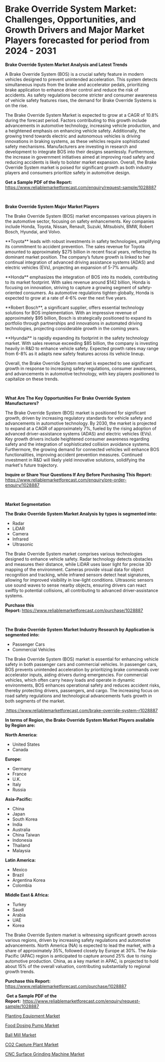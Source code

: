 <p><h1>Brake Override System Market: Challenges, Opportunities, and Growth Drivers and Major Market Players forecasted for period from 2024 - 2031</h1></p><p><strong>Brake Override System Market Analysis and Latest Trends</strong></p>
<p><p>A Brake Override System (BOS) is a crucial safety feature in modern vehicles designed to prevent unintended acceleration. This system detects simultaneous inputs from the brake and accelerator pedals, prioritizing brake application to enhance driver control and reduce the risk of accidents. As safety regulations become stricter and consumer awareness of vehicle safety features rises, the demand for Brake Override Systems is on the rise.</p><p>The Brake Override System Market is expected to grow at a CAGR of 10.8% during the forecast period. Factors contributing to this growth include advancements in automotive technology, increasing vehicle production, and a heightened emphasis on enhancing vehicle safety. Additionally, the growing trend towards electric and autonomous vehicles is driving innovations in braking systems, as these vehicles require sophisticated safety mechanisms. Manufacturers are investing in research and development to integrate BOS into their designs seamlessly. Furthermore, the increase in government initiatives aimed at improving road safety and reducing accidents is likely to bolster market expansion. Overall, the Brake Override System market is poised for significant growth as both industry players and consumers prioritize safety in automotive design.</p></p>
<p><strong>Get a Sample PDF of the Report:&nbsp;</strong> <a href="https://www.reliablemarketforecast.com/enquiry/request-sample/1028887?utm_campaign=1600&utm_medium=2&utm_source=Github&utm_content=ia&utm_term=18102024&utm_id=brake-override-system">https://www.reliablemarketforecast.com/enquiry/request-sample/1028887</a></p>
<p>&nbsp;</p>
<p><strong>Brake Override System Major Market Players</strong></p>
<p><p>The Brake Override System (BOS) market encompasses various players in the automotive sector, focusing on safety enhancements. Key companies include Honda, Toyota, Nissan, Renault, Suzuki, Mitsubishi, BMW, Robert Bosch, Hyundai, and Volvo.</p><p>**Toyota** leads with robust investments in safety technologies, amplifying its commitment to accident prevention. The sales revenue for Toyota amounted to approximately $275 billion in recent fiscal years, reflecting its dominant market position. The company’s future growth is linked to her continual integration of advanced driving assistance systems (ADAS) and electric vehicles (EVs), projecting an expansion of 5-7% annually.</p><p>**Honda** emphasizes the integration of BOS into its models, contributing to its market footprint. With sales revenue around $142 billion, Honda is focusing on innovation, striving to capture a growing segment of safety-oriented consumers. As automotive regulations tighten globally, Honda is expected to grow at a rate of 4-6% over the next five years.</p><p>**Robert Bosch**, a significant supplier, offers essential technology solutions for BOS implementation. With an impressive revenue of approximately $95 billion, Bosch is strategically positioned to expand its portfolio through partnerships and innovations in automated driving technologies, projecting considerable growth in the coming years.</p><p>**Hyundai** is rapidly expanding its footprint in the safety technology market. With sales revenue exceeding $85 billion, the company is investing heavily in R&D to enhance vehicle safety. Expected growth rates may range from 6-8% as it adapts new safety features across its vehicle lineup.</p><p>Overall, the Brake Override System market is expected to see significant growth in response to increasing safety regulations, consumer awareness, and advancements in automotive technology, with key players positioned to capitalize on these trends.</p></p>
<p>&nbsp;</p>
<p><strong>What Are The Key Opportunities For Brake Override System Manufacturers?</strong></p>
<p><p>The Brake Override System (BOS) market is positioned for significant growth, driven by increasing regulatory standards for vehicle safety and advancements in automotive technology. By 2030, the market is projected to expand at a CAGR of approximately 7%, fueled by the rising adoption of advanced driver-assistance systems (ADAS) and electric vehicles (EVs). Key growth drivers include heightened consumer awareness regarding safety and the integration of sophisticated collision avoidance systems. Furthermore, the growing demand for connected vehicles will enhance BOS functionalities, improving accident prevention measures. Continued investment in R&D will likely yield innovative solutions, solidifying the market's future trajectory.</p></p>
<p><strong>Inquire or Share Your Questions If Any Before Purchasing This Report:</strong> <a href="https://www.reliablemarketforecast.com/enquiry/pre-order-enquiry/1028887?utm_campaign=1600&utm_medium=2&utm_source=Github&utm_content=ia&utm_term=18102024&utm_id=brake-override-system">https://www.reliablemarketforecast.com/enquiry/pre-order-enquiry/1028887</a></p>
<p>&nbsp;</p>
<p><strong>Market Segmentation</strong></p>
<p><strong>The Brake Override System Market Analysis by types is segmented into:</strong></p>
<p><ul><li>Radar</li><li>LiDAR</li><li>Camera</li><li>Infrared</li><li>Ultrasonic</li></ul></p>
<p><p>The Brake Override System market comprises various technologies designed to enhance vehicle safety. Radar technology detects obstacles and measures their distance, while LiDAR uses laser light for precise 3D mapping of the environment. Cameras provide visual data for object recognition and tracking, while infrared sensors detect heat signatures, allowing for improved visibility in low-light conditions. Ultrasonic sensors use sound waves to sense nearby objects, ensuring drivers can react swiftly to potential collisions, all contributing to advanced driver-assistance systems.</p></p>
<p><strong>Purchase this Report:&nbsp;</strong><a href="https://www.reliablemarketforecast.com/purchase/1028887?utm_campaign=1600&utm_medium=2&utm_source=Github&utm_content=ia&utm_term=18102024&utm_id=brake-override-system">https://www.reliablemarketforecast.com/purchase/1028887</a></p>
<p>&nbsp;</p>
<p><strong>The Brake Override System Market Industry Research by Application is segmented into:</strong></p>
<p><ul><li>Passenger Cars</li><li>Commercial Vehicles</li></ul></p>
<p><p>The Brake Override System (BOS) market is essential for enhancing vehicle safety in both passenger cars and commercial vehicles. In passenger cars, BOS prevents unintended acceleration by prioritizing brake commands over accelerator inputs, aiding drivers during emergencies. For commercial vehicles, which often carry heavy loads and operate in dynamic environments, BOS enhances operational safety and reduces accident risks, thereby protecting drivers, passengers, and cargo. The increasing focus on road safety regulations and technological advancements fuels growth in both segments of the market.</p></p>
<p><a href="https://www.reliablemarketforecast.com/brake-override-system-r1028887?utm_campaign=1600&utm_medium=2&utm_source=Github&utm_content=ia&utm_term=18102024&utm_id=brake-override-system">&nbsp;https://www.reliablemarketforecast.com/brake-override-system-r1028887</a></p>
<p><strong>In terms of Region, the Brake Override System Market Players available by Region are:</strong></p>
<p>
    <p> <strong> North America: </strong>
        <ul>
            <li>United States</li>
            <li>Canada</li>
        </ul>
        </p> 
    <p> <strong> Europe: </strong>
        <ul>
            <li>Germany</li>
            <li>France</li>
            <li>U.K.</li>
            <li>Italy</li>
            <li>Russia</li>
        </ul>
        </p> 
    <p> <strong> Asia-Pacific: </strong>
        <ul>
            <li>China</li>
            <li>Japan</li>
            <li>South Korea</li>
            <li>India</li>
            <li>Australia</li>
            <li>China Taiwan</li>
            <li>Indonesia</li>
            <li>Thailand</li>
            <li>Malaysia</li>
        </ul>
        </p> 
    <p> <strong> Latin America: </strong>
        <ul>
            <li>Mexico</li>
            <li>Brazil</li>
            <li>Argentina Korea</li>
            <li>Colombia</li>
        </ul>
        </p> 
    <p> <strong> Middle East & Africa: </strong>
        <ul>
            <li>Turkey</li>
            <li>Saudi</li>
            <li>Arabia</li>
            <li>UAE</li>
            <li>Korea</li>
        </ul>
    </p>
    </p>
<p><p>The Brake Override System market is witnessing significant growth across various regions, driven by increasing safety regulations and automotive advancements. North America (NA) is expected to lead the market, with a share of approximately 35%, followed closely by Europe at 30%. The Asia-Pacific (APAC) region is anticipated to capture around 25% due to rising automotive production. China, as a key market in APAC, is projected to hold about 15% of the overall valuation, contributing substantially to regional growth trends.</p></p>
<p><strong>Purchase this Report: </strong><a href="https://www.reliablemarketforecast.com/purchase/1028887?utm_campaign=1600&utm_medium=2&utm_source=Github&utm_content=ia&utm_term=18102024&utm_id=brake-override-system">https://www.reliablemarketforecast.com/purchase/1028887</a></p>
<p>&nbsp;<strong>Get a Sample PDF of the Report:&nbsp;&nbsp;</strong><a href="https://www.reliablemarketforecast.com/enquiry/request-sample/1028887?utm_campaign=1600&utm_medium=2&utm_source=Github&utm_content=ia&utm_term=18102024&utm_id=brake-override-system">https://www.reliablemarketforecast.com/enquiry/request-sample/1028887</a></p>
<p><strong></strong></p>
<p><p><a href="https://issuu.com/reportprime-2/docs/planting-equipment-market-size-2030_286a6f83adc65a?utm_campaign=1600&utm_medium=2&utm_source=Github&utm_content=ia&utm_term=18102024&utm_id=brake-override-system">Planting Equipment Market</a></p><p><a href="https://www.linkedin.com/pulse/evaluating-global-food-dosing-pump-market-trends-growth-opportunities-rrmtf?utm_campaign=1600&utm_medium=2&utm_source=Github&utm_content=ia&utm_term=18102024&utm_id=brake-override-system">Food Dosing Pump Market</a></p><p><a href="https://issuu.com/reportprime-2/docs/ball-mill-market-size-2030.pptx_fe865f62f34eda?utm_campaign=1600&utm_medium=2&utm_source=Github&utm_content=ia&utm_term=18102024&utm_id=brake-override-system">Ball Mill Market</a></p><p><a href="https://medium.com/@simaoav1leveto/global-co2-capture-plant-market-trends-insights-into-growth-opportunities-and-challenges-75ca3b81da1c?utm_campaign=1600&utm_medium=2&utm_source=Github&utm_content=ia&utm_term=18102024&utm_id=brake-override-system">CO2 Capture Plant Market</a></p><p><a href="https://www.linkedin.com/pulse/regulatory-landscape-its-influence-global-cnc-surface-grinding-g8gcf?utm_campaign=1600&utm_medium=2&utm_source=Github&utm_content=ia&utm_term=18102024&utm_id=brake-override-system">CNC Surface Grinding Machine Market</a></p></p>